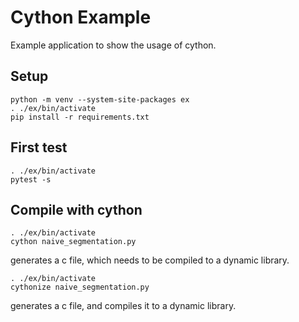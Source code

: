 # Cython Example
Example application to show the usage of cython.

## Setup
```
python -m venv --system-site-packages ex
. ./ex/bin/activate
pip install -r requirements.txt
```

## First test
```
. ./ex/bin/activate
pytest -s
```

## Compile with cython
```
. ./ex/bin/activate
cython naive_segmentation.py
```
generates a c file, which needs to be compiled to a dynamic library.

```
. ./ex/bin/activate
cythonize naive_segmentation.py
```
generates a c file, and compiles it to a dynamic library.
